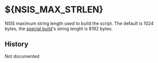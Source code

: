 # ${NSIS_MAX_STRLEN}

NSIS maximum string length used to build the script. The default is 1024 bytes, the [special build][1]'s string lenght is 8192 bytes.

## History

Not documented

[1]: http://nsis.sourceforge.net/Special_Builds